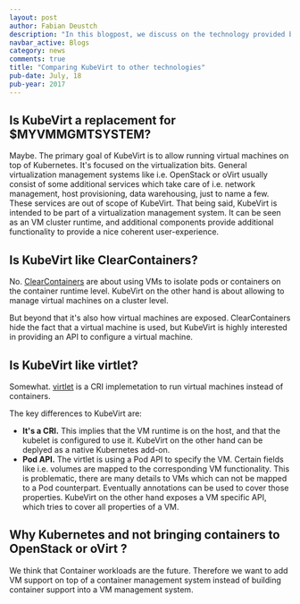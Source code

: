```yaml
---
layout: post
author: Fabian Deustch
description: "In this blogpost, we discuss on the technology provided by KubeVirt and how it stands against other technologies available"
navbar_active: Blogs
category: news
comments: true
title: "Comparing KubeVirt to other technologies"
pub-date: July, 18
pub-year: 2017
---
```


## Is KubeVirt a replacement for $MYVMMGMTSYSTEM?

Maybe. The primary goal of KubeVirt is to allow running virtual machines on
top of Kubernetes. It's focused on the virtualization bits.
General virtualization management systems like i.e. OpenStack or oVirt usually
consist of some additional services which take care of i.e. network management,
host provisioning, data warehousing, just to name a few. These services are out
of scope of KubeVirt.
That being said, KubeVirt is intended to be part of a virtualization management
system. It can be seen as an VM cluster runtime, and additional components
provide additional functionality to provide a nice coherent user-experience.

## Is KubeVirt like ClearContainers?

No. [ClearContainers](https://github.com/clearcontainers/runtime)
are about using VMs to isolate pods or containers on the container runtime
level.
KubeVirt on the other hand is about allowing to manage virtual machines on a
cluster level.

But beyond that it's also how virtual machines are exposed.
ClearContainers hide the fact that a virtual machine is used, but KubeVirt is
highly interested in providing an API to configure a virtual machine.

## Is KubeVirt like virtlet?

Somewhat. [virtlet](https://github.com/Mirantis/virtlet) is a CRI
implemetation to run virtual machines instead of containers.

The key differences to KubeVirt are:

- **It's a CRI.** This implies that the VM runtime is on the host, and that the
  kubelet is configured to use it.
  KubeVirt on the other hand can be deplyed as a native Kubernetes add-on.
- **Pod API.**  The virtlet is using a Pod API to specify the VM. Certain
  fields like i.e. volumes are mapped to the corresponding VM functionality.
  This is problematic, there are many details to VMs which can not be mapped
  to a Pod counterpart. Eventually annotations can be used to cover those
  properties.
  KubeVirt on the other hand exposes a VM specific API, which tries to cover
  all properties of a VM.

## Why Kubernetes and not bringing containers to OpenStack or oVirt ?

We think that Container workloads are the future. Therefore we want to add VM
support on top of a container management system instead of building container
support into a  VM management system.
